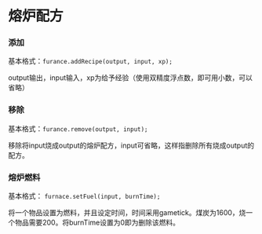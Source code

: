 # 熔炉配方

### **添加**

基本格式：`furance.addRecipe(output, input, xp);`

output输出，input输入，xp为给予经验（使用双精度浮点数，即可用小数，可以省略）

### **移除**

基本格式：`furance.remove(output, input);`

移除将input烧成output的熔炉配方，input可省略，这样指删除所有烧成output的配方。

### **熔炉燃料**

基本格式： `furnace.setFuel(input, burnTime);`

将一个物品设置为燃料，并且设定时间，时间采用gametick。煤炭为1600，烧一个物品需要200。将burnTime设置为0即为删除该燃料。

